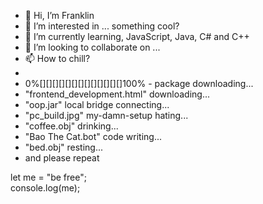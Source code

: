 - 👋 Hi, I’m Franklin
- 👀 I’m interested in ... something cool?
- 🌱 I’m currently learning, JavaScript, Java, C# and C++
- 💞️ I’m looking to collaborate on ...
- 📫 How to chill?
- 
-  0%[][][][][][][][][][][][][]100% - package downloading...<br>
-  "frontend_development.html" downloading...<br>
-  "oop.jar" local bridge connecting...<br>
-  "pc_build.jpg" my-damn-setup hating...<br>
-  "coffee.obj" drinking...<br>
-  "Bao The Cat.bot" code writing...<br>
-  "bed.obj" resting...<br>
-  and please repeat

let me = "be free";<br>
console.log(me);
